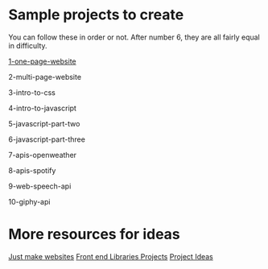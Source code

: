 
# Sample projects to create

You can follow these in order or not. After number 6, they are all fairly equal in difficulty.

[1-one-page-website](/1-one-page-website)

2-multi-page-website

3-intro-to-css

4-intro-to-javascript

5-javascript-part-two

6-javascript-part-three

7-apis-openweather

8-apis-spotify

9-web-speech-api

10-giphy-api

# More resources for ideas

[Just make websites](https://github.com/melanierichards/just-build-websites/blob/master/README.md)
[Front end Libraries Projects](https://learn.freecodecamp.org/front-end-libraries/front-end-libraries-projects/)
[Project Ideas](https://github.com/karan/Projects#web)

